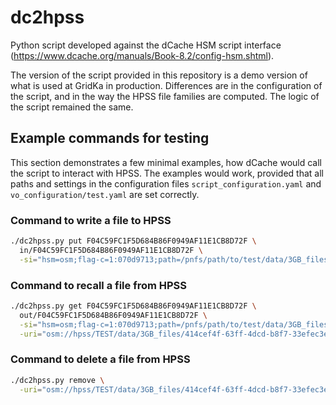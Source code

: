 # dc2hpss
Python script developed against the dCache HSM script interface (https://www.dcache.org/manuals/Book-8.2/config-hsm.shtml).

The version of the script provided in this repository is a demo version of what is used at GridKa in production.
Differences are in the configuration of the script, and in the way the HPSS file families are computed.
The logic of the script remained the same.

## Example commands for testing

This section demonstrates a few minimal examples, how dCache would call the script to interact with HPSS.
The examples would work, provided that all paths and settings in the configuration files `script_configuration.yaml`
and `vo_configuration/test.yaml` are set correctly.

### Command to write a file to HPSS

```bash
./dc2hpss.py put F04C59FC1F5D684B86F0949AF11E1CB8D72F \
  in/F04C59FC1F5D684B86F0949AF11E1CB8D72F \
  -si="hsm=osm;flag-c=1:070d9713;path=/pnfs/path/to/test/data/3GB_files/414cef4f-63ff-4dcd-b8f7-33efec3e09ae.file;store=dc_test;"
```
### Command to recall a file from HPSS

```bash
./dc2hpss.py get F04C59FC1F5D684B86F0949AF11E1CB8D72F \
  out/F04C59FC1F5D684B86F0949AF11E1CB8D72F \
  -si="hsm=osm;flag-c=1:070d9713;path=/pnfs/path/to/test/data/3GB_files/414cef4f-63ff-4dcd-b8f7-33efec3e09ae.file;store=dc_test;" \
  -uri="osm://hpss/TEST/data/3GB_files/414cef4f-63ff-4dcd-b8f7-33efec3e09ae.file?pnfsid=F04C59FC1F5D684B86F0949AF11E1CB8D72F"
```
### Command to delete a file from HPSS

```bash
./dc2hpss.py remove \
  -uri="osm://hpss/TEST/data/3GB_files/414cef4f-63ff-4dcd-b8f7-33efec3e09ae.file?pnfsid=F04C59FC1F5D684B86F0949AF11E1CB8D72F"
```
